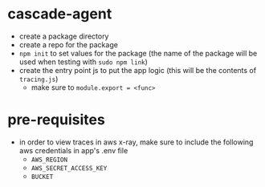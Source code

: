 # cascade-agent
  - create a package directory
  - create a repo for the package
  - `npm init` to set values for the package (the name of the package will be used when testing with `sudo npm link`)
  - create the entry point js to put the app logic (this will be the contents of `tracing.js`)
    - make sure to `module.export = <func>`

# pre-requisites
  - in order to view traces in aws x-ray, make sure to include the following aws credentials in app's  .env file
    - `AWS_REGION`
    - `AWS_SECRET_ACCESS_KEY`
    - `BUCKET`
